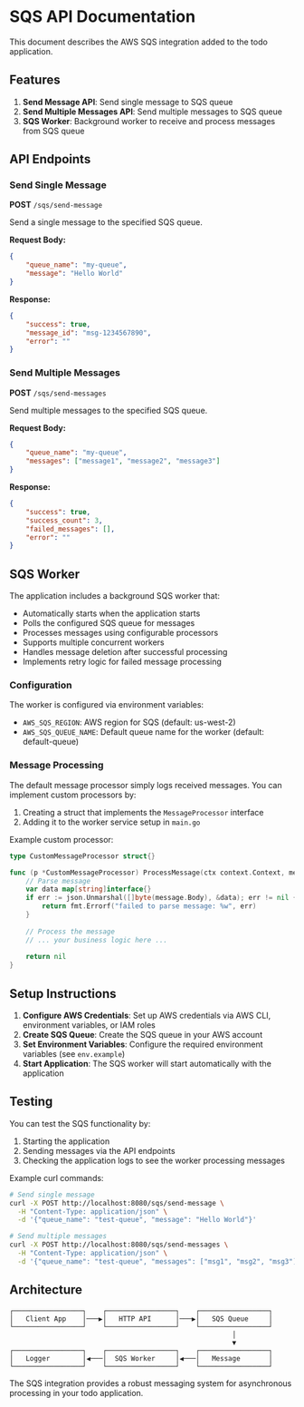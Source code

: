 # SQS API Documentation

This document describes the AWS SQS integration added to the todo application.

## Features

1. **Send Message API**: Send single message to SQS queue
2. **Send Multiple Messages API**: Send multiple messages to SQS queue
3. **SQS Worker**: Background worker to receive and process messages from SQS queue

## API Endpoints

### Send Single Message

**POST** `/sqs/send-message`

Send a single message to the specified SQS queue.

**Request Body:**
```json
{
    "queue_name": "my-queue",
    "message": "Hello World"
}
```

**Response:**
```json
{
    "success": true,
    "message_id": "msg-1234567890",
    "error": ""
}
```

### Send Multiple Messages

**POST** `/sqs/send-messages`

Send multiple messages to the specified SQS queue.

**Request Body:**
```json
{
    "queue_name": "my-queue",
    "messages": ["message1", "message2", "message3"]
}
```

**Response:**
```json
{
    "success": true,
    "success_count": 3,
    "failed_messages": [],
    "error": ""
}
```

## SQS Worker

The application includes a background SQS worker that:

- Automatically starts when the application starts
- Polls the configured SQS queue for messages
- Processes messages using configurable processors
- Supports multiple concurrent workers
- Handles message deletion after successful processing
- Implements retry logic for failed message processing

### Configuration

The worker is configured via environment variables:

- `AWS_SQS_REGION`: AWS region for SQS (default: us-west-2)
- `AWS_SQS_QUEUE_NAME`: Default queue name for the worker (default: default-queue)

### Message Processing

The default message processor simply logs received messages. You can implement custom processors by:

1. Creating a struct that implements the `MessageProcessor` interface
2. Adding it to the worker service setup in `main.go`

Example custom processor:
```go
type CustomMessageProcessor struct{}

func (p *CustomMessageProcessor) ProcessMessage(ctx context.Context, message sqs.Message) error {
    // Parse message
    var data map[string]interface{}
    if err := json.Unmarshal([]byte(message.Body), &data); err != nil {
        return fmt.Errorf("failed to parse message: %w", err)
    }
    
    // Process the message
    // ... your business logic here ...
    
    return nil
}
```

## Setup Instructions

1. **Configure AWS Credentials**: Set up AWS credentials via AWS CLI, environment variables, or IAM roles
2. **Create SQS Queue**: Create the SQS queue in your AWS account
3. **Set Environment Variables**: Configure the required environment variables (see `env.example`)
4. **Start Application**: The SQS worker will start automatically with the application

## Testing

You can test the SQS functionality by:

1. Starting the application
2. Sending messages via the API endpoints
3. Checking the application logs to see the worker processing messages

Example curl commands:

```bash
# Send single message
curl -X POST http://localhost:8080/sqs/send-message \
  -H "Content-Type: application/json" \
  -d '{"queue_name": "test-queue", "message": "Hello World"}'

# Send multiple messages
curl -X POST http://localhost:8080/sqs/send-messages \
  -H "Content-Type: application/json" \
  -d '{"queue_name": "test-queue", "messages": ["msg1", "msg2", "msg3"]}'
```

## Architecture

```
┌─────────────────┐    ┌─────────────────┐    ┌─────────────────┐
│   Client App    │───▶│   HTTP API      │───▶│   SQS Queue     │
└─────────────────┘    └─────────────────┘    └─────────────────┘
                                                       │
                                                       ▼
┌─────────────────┐    ┌─────────────────┐    ┌─────────────────┐
│   Logger        │◀───│  SQS Worker     │◀───│   Message       │
└─────────────────┘    └─────────────────┘    └─────────────────┘
```

The SQS integration provides a robust messaging system for asynchronous processing in your todo application.
